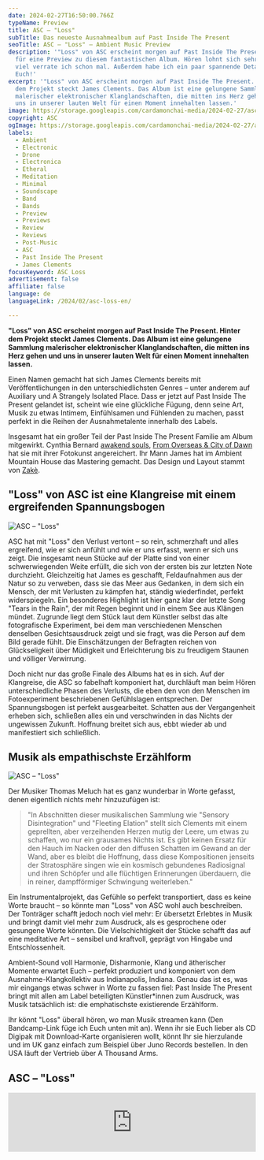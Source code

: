 ```yaml
---
date: 2024-02-27T16:50:00.766Z
typeName: Preview
title: ASC – "Loss"
subTitle: Das neueste Ausnahmealbum auf Past Inside The Present
seoTitle: ASC – "Loss" – Ambient Music Preview
description: '"Loss" von ASC erscheint morgen auf Past Inside The Present – Zeit
  für eine Preview zu diesem fantastischen Album. Hören lohnt sich sehr – so
  viel verrate ich schon mal. Außerdem habe ich ein paar spannende Details für
  Euch!'
excerpt: '"Loss" von ASC erscheint morgen auf Past Inside The Present. Hinter
  dem Projekt steckt James Clements. Das Album ist eine gelungene Sammlung
  malerischer elektronischer Klanglandschaften, die mitten ins Herz gehen und
  uns in unserer lauten Welt für einen Moment innehalten lassen.'
image: https://storage.googleapis.com/cardamonchai-media/2024-02-27/asc-loss-jpg-imagine-e8a838_c8a056_1024_768/640.webp
copyright: ASC
ogImage: https://storage.googleapis.com/cardamonchai-media/2024-02-27/asc-loss-og-jpg-imagine-f8d878_c39b52_1200_628/640.webp
labels:
  - Ambient
  - Electronic
  - Drone
  - Electronica
  - Etheral
  - Meditation
  - Minimal
  - Soundscape
  - Band
  - Bands
  - Preview
  - Previews
  - Review
  - Reviews
  - Post-Music
  - ASC
  - Past Inside The Present
  - James Clements
focusKeyword: ASC Loss
advertisement: false
affiliate: false
language: de
languageLink: /2024/02/asc-loss-en/

---
```


**"Loss" von ASC erscheint morgen auf Past Inside The Present. Hinter dem Projekt steckt James Clements. Das Album ist eine gelungene Sammlung malerischer elektronischer Klanglandschaften, die mitten ins Herz gehen und uns in unserer lauten Welt für einen Moment innehalten lassen.**

Einen Namen gemacht hat sich James Clements bereits mit Veröffentlichungen in den unterschiedlichsten Genres – unter anderem auf Auxiliary und A Strangely Isolated Place. Dass er jetzt auf Past Inside The Present gelandet ist, scheint wie eine glückliche Fügung, denn seine Art, Musik zu etwas Intimem, Einfühlsamen und Fühlenden zu machen, passt perfekt in die Reihen der Ausnahmetalente innerhalb des Labels.

Insgesamt hat ein großer Teil der Past Inside The Present Familie am Album mitgewirkt. Cynthia Bernard [awakend souls](/2021/10/awakened-souls/), [From Overseas & City of Dawn](/2022/10/from-overseas-city-of-dawn-misty-memories/) hat sie mit ihrer Fotokunst angereichert. Ihr Mann James hat im Ambient Mountain House das Mastering gemacht. Das Design und Layout stammt von [Zakè](/tag/zake).

## "Loss" von ASC ist eine Klangreise mit einem ergreifenden Spannungsbogen

![ASC – "Loss"](https://storage.googleapis.com/cardamonchai-media/2024-02-27/asc-james-clements-spatial-pitp-past-inside-the-present-pitp-ambient-drone-lp-cd-cassette-james-clements-cover-orig-png-imagine-e8a838_c89f59_800_800/640.webp 'ASC – "Loss"')

ASC hat mit "Loss" den Verlust vertont – so rein, schmerzhaft und alles ergreifend, wie er sich anfühlt und wie er uns erfasst, wenn er sich uns zeigt. Die insgesamt neun Stücke auf der Platte sind von einer schwerwiegenden Weite erfüllt, die sich von der ersten bis zur letzten Note durchzieht. Gleichzeitig hat James es geschafft, Feldaufnahmen aus der Natur so zu verweben, dass sie das Meer aus Gedanken, in dem sich ein Mensch, der mit Verlusten zu kämpfen hat, ständig wiederfindet, perfekt widerspiegeln. Ein besonderes Highlight ist hier ganz klar der letzte Song "Tears in the Rain", der mit Regen beginnt und in einem See aus Klängen mündet. Zugrunde liegt dem Stück laut dem Künstler selbst das alte fotografische Experiment, bei dem man verschiedenen Menschen denselben Gesichtsausdruck zeigt und sie fragt, was die Person auf dem Bild gerade fühlt. Die Einschätzungen der Befragten reichen von Glückseligkeit über Müdigkeit und Erleichterung bis zu freudigem Staunen und völliger Verwirrung.

Doch nicht nur das große Finale des Albums hat es in sich. Auf der Klangreise, die ASC so fabelhaft komponiert hat, durchläuft man beim Hören unterschiedliche Phasen des Verlusts, die eben den von den Menschen im Fotoexperiment beschriebenen Gefühlslagen entsprechen. Der Spannungsbogen ist perfekt ausgearbeitet. Schatten aus der Vergangenheit erheben sich, schließen alles ein und verschwinden in das Nichts der ungewissen Zukunft. Hoffnung breitet sich aus, ebbt wieder ab und manifestiert sich schließlich.

## Musik als empathischste Erzählform

![ASC – "Loss"](https://storage.googleapis.com/cardamonchai-media/2024-02-27/asc-james-clements-spatial-pitp-past-inside-the-present-pitp-ambient-drone-lp-cd-cassette-james-clements-cover-back-orig-png-imagine-080808_7c5732_800_800/640.webp 'ASC – "Loss"')

Der Musiker Thomas Meluch hat es ganz wunderbar in Worte gefasst, denen eigentlich nichts mehr hinzuzufügen ist:

> "In Abschnitten dieser musikalischen Sammlung wie "Sensory Disintegration" und "Fleeting Elation" stellt sich Clements mit einem geprellten, aber verzeihenden Herzen mutig der Leere, um etwas zu schaffen, wo nur ein grausames Nichts ist. Es gibt keinen Ersatz für den Hauch im Nacken oder den diffusen Schatten im Gewand an der Wand, aber es bleibt die Hoffnung, dass diese Kompositionen jenseits der Stratosphäre singen wie ein kosmisch gebundenes Radiosignal und ihren Schöpfer und alle flüchtigen Erinnerungen überdauern, die in reiner, dampfförmiger Schwingung weiterleben."

Ein Instrumentalprojekt, das Gefühle so perfekt transportiert, dass es keine Worte braucht – so könnte man "Loss" von ASC wohl auch beschreiben. Der Tonträger schafft jedoch noch viel mehr: Er übersetzt Erlebtes in Musik und bringt damit viel mehr zum Ausdruck, als es gesprochene oder gesungene Worte könnten. Die Vielschichtigkeit der Stücke schafft das auf eine meditative Art – sensibel und kraftvoll, geprägt von Hingabe und Entschlossenheit.

Ambient-Sound voll Harmonie, Disharmonie, Klang und ätherischer Momente erwartet Euch – perfekt produziert und komponiert von dem Ausnahme-Klangkollektiv aus Indianapolis, Indiana. Genau das ist es, was mir eingangs etwas schwer in Worte zu fassen fiel: Past Inside The Present bringt mit allen am Label beteiligten Künstler\*innen zum Ausdruck, was Musik tatsächlich ist: die emphatischste existierende Erzählform.

Ihr könnt "Loss" überall hören, wo man Musik streamen kann (Den Bandcamp-Link füge ich Euch unten mit an). Wenn ihr sie Euch lieber als CD Digipak mit Download-Karte organisieren wollt, könnt Ihr sie hierzulande und im UK ganz einfach zum Beispiel über Juno Records bestellen. In den USA läuft der Vertrieb über A Thousand Arms.

## ASC – "Loss"

<iframe
  style="border: 0; width: 100%; height: 120px;"
  src="https://bandcamp.com/EmbeddedPlayer/album=2437611694/size=large/bgcol=ffffff/linkcol=5c9b72/tracklist=false/artwork=small/transparent=true/"
  seamless
>
  <a href="https://pitp.bandcamp.com/album/loss">Loss by ASC</a>
</iframe>
